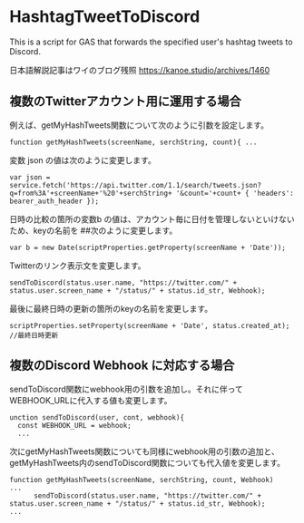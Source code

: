 # HashtagTweetToDiscord
This is a script for GAS that forwards the specified user's hashtag tweets to Discord.

日本語解説記事はワイのブログ残照
https://kanoe.studio/archives/1460


## 複数のTwitterアカウント用に運用する場合

例えば、getMyHashTweets関数について次のように引数を設定します。
```
function getMyHashTweets(screenName, serchString, count){ ... 
```

変数 json の値は次のように変更します。
```
var json = service.fetch('https://api.twitter.com/1.1/search/tweets.json?q=from%3A'+screenName+'%20'+serchString+ '&count='+count+ { 'headers': bearer_auth_header });
```

日時の比較の箇所の変数b の値は、アカウント毎に日付を管理しないといけないため、keyの名前を
##次のように変更します。
```
var b = new Date(scriptProperties.getProperty(screenName + 'Date'));
```

Twitterのリンク表示文を変更します。
```
sendToDiscord(status.user.name, "https://twitter.com/" + status.user.screen_name + "/status/" + status.id_str, Webhook); 
```

最後に最終日時の更新の箇所のkeyの名前を変更します。
```
scriptProperties.setProperty(screenName + 'Date', status.created_at); //最終日時更新
```

## 複数のDiscord Webhook に対応する場合
sendToDiscord関数にwebhook用の引数を追加し。それに伴って WEBHOOK_URLに代入する値も変更します。
```
unction sendToDiscord(user, cont, webhook){
  const WEBHOOK_URL = webhook;
  ...
```
次にgetMyHashTweets関数についても同様にwebhook用の引数の追加と、getMyHashTweets内のsendToDiscord関数についても代入値を変更します。
```
function getMyHashTweets(screenName, serchString, count, Webhook) 
...
      sendToDiscord(status.user.name, "https://twitter.com/" + status.user.screen_name + "/status/" + status.id_str, Webhook); 
...
```



